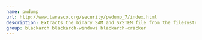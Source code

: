 ```yaml
---
name: pwdump
url: http://www.tarasco.org/security/pwdump_7/index.html
description: Extracts the binary SAM and SYSTEM file from the filesystem and then the hashes.
group: blackarch blackarch-windows blackarch-cracker
---
```

